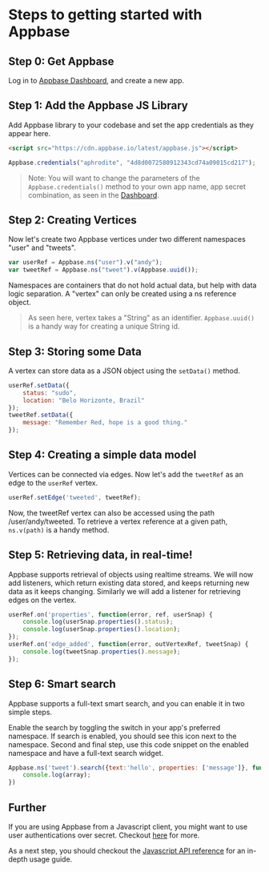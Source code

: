 # Steps to getting started with Appbase

## Step 0: Get Appbase
Log in to <span class="fa fa-external-link"></span> [Appbase Dashboard](http://appbase.io/developer/), and create a new app.

## Step 1: Add the Appbase JS Library

Add Appbase library to your codebase and set the app credentials as they appear here.

```html
<script src="https://cdn.appbase.io/latest/appbase.js"></script>
```

```js
Appbase.credentials("aphrodite", "4d8d0072580912343cd74a09015cd217");
```

> Note: You will want to change the parameters of the ``Appbase.credentials()`` method to your own app name, app secret combination, as seen in the [Dashboard](http://appbase.io/developer).

## Step 2: Creating Vertices

Now let's create two Appbase vertices under two different namespaces "user" and "tweets".

```js
var userRef = Appbase.ns("user").v("andy");
var tweetRef = Appbase.ns("tweet").v(Appbase.uuid());
```

Namespaces are containers that do not hold actual data, but help with data logic separation. A "vertex" can only be created using a ns reference object.

> As seen here, vertex takes a "String" as an identifier. ``Appbase.uuid()`` is a handy way for creating a unique String id.

## Step 3: Storing some Data

A vertex can store data as a JSON object using the ``setData()`` method.

```js
userRef.setData({
    status: "sudo",
    location: "Belo Horizonte, Brazil"
});
tweetRef.setData({
    message: "Remember Red, hope is a good thing."
});
```

## Step 4: Creating a simple data model

Vertices can be connected via edges. Now let's add the ``tweetRef`` as an edge to the ``userRef`` vertex.

```js
userRef.setEdge('tweeted', tweetRef);
```
Now, the tweetRef vertex can also be accessed using the path /user/andy/tweeted. To retrieve a vertex reference at a given path, ``ns.v(path)`` is a handy method.

## Step 5: Retrieving data, in real-time! 

Appbase supports retrieval of objects using realtime streams. We will now add listeners, which return existing data stored, and keeps returning new data as it keeps changing. Similarly we will add a listener for retrieving edges on the vertex.

```js
userRef.on('properties', function(error, ref, userSnap) {
    console.log(userSnap.properties().status);
    console.log(userSnap.properties().location);
});
userRef.on('edge_added', function(error, outVertexRef, tweetSnap) {
    console.log(tweetSnap.properties().message);
});
```

## Step 6: Smart search

Appbase supports a full-text smart search, and you can enable it in two simple steps.

Enable the search by toggling the <i class="fa fa-eye-slash"></i> switch in your app's preferred namespace. If search is enabled, you should see this icon <i class="fa fa-eye"></i> next to the namespace.
Second and final step, use this code snippet on the enabled namespace and have a full-text search widget.

```js
Appbase.ns('tweet').search({text:'hello', properties: ['message']}, function(err, array) {
    console.log(array);
})
```

## Further

If you are using Appbase from a Javascript client, you might want to use user authentications over secret. Checkout [here](/docs/authentications.html) for more.

As a next step, you should checkout the [Javascript API reference](/docs/js.html) for an in-depth usage guide.
